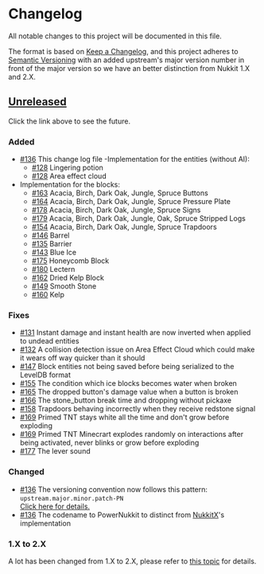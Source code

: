 # Changelog
All notable changes to this project will be documented in this file.

The format is based on [Keep a Changelog](https://keepachangelog.com/en/1.0.0/),
and this project adheres to [Semantic Versioning](https://semver.org/spec/v2.0.0.html) 
with an added upstream's major version number in front of the major version so we have an better distinction from
Nukkit 1.X and 2.X.

## [Unreleased]
Click the link above to see the future.

### Added
- [#136] This change log file
-Implementation for the entities (without AI):
    - [#128] Lingering potion
    - [#128] Area effect cloud
- Implementation for the blocks:
    - [#163] Acacia, Birch, Dark Oak, Jungle, Spruce Buttons
    - [#164] Acacia, Birch, Dark Oak, Jungle, Spruce Pressure Plate
    - [#178] Acacia, Birch, Dark Oak, Jungle, Spruce Signs
    - [#179] Acacia, Birch, Dark Oak, Jungle, Oak, Spruce Stripped Logs
    - [#154] Acacia, Birch, Dark Oak, Jungle, Spruce Trapdoors
    - [#146] Barrel
    - [#135] Barrier 
    - [#143] Blue Ice
    - [#175] Honeycomb Block
    - [#180] Lectern
    - [#162] Dried Kelp Block
    - [#149] Smooth Stone
    - [#160] Kelp

### Fixes
- [#131] Instant damage and instant health are now inverted when applied to undead entities
- [#132] A collision detection issue on Area Effect Cloud which could make it wears off way quicker than it should
- [#147] Block entities not being saved before being serialized to the LevelDB format
- [#155] The condition which ice blocks becomes water when broken
- [#165] The dropped button's damage value when a button is broken
- [#166] The stone_button break time and dropping without pickaxe
- [#158] Trapdoors behaving incorrectly when they receive redstone signal
- [#169] Primed TNT stays white all the time and don't grow before exploding
- [#169] Primed TNT Minecrart explodes randomly on interactions after being activated, never blinks or grow before exploding
- [#177] The lever sound

### Changed
- [#136] The versioning convention now follows this pattern:<br>`upstream.major.minor.patch-PN`<br>[Click here for details.](https://github.com/GameModsBR/PowerNukkit/blob/7912aa4be68e94a52762361c2d5189b7bbc58d2a/pom.xml#L8-L14)
- [#136] The codename to PowerNukkit to distinct from [NukkitX]'s implementation

### 1.X to 2.X
A lot has been changed from 1.X to 2.X, please refer to [this topic](https://nukkitx.com/threads/nukkit-2-0-alpha.602/)
for details.

[Unreleased]: https://github.com/GameModsBR/PowerNukkit/compare/477db9d7c3dfa4182c3e73d0aec9744ccd7fb658...2.0-migration

[NukkitX]: https://github.com/NukkitX/Nukkit

[#128]: https://github.com/GameModsBR/PowerNukkit/pull/128
[#131]: https://github.com/GameModsBR/PowerNukkit/pull/131
[#132]: https://github.com/GameModsBR/PowerNukkit/pull/132
[#135]: https://github.com/GameModsBR/PowerNukkit/pull/135
[#136]: https://github.com/GameModsBR/PowerNukkit/pull/136
[#143]: https://github.com/GameModsBR/PowerNukkit/pull/143
[#146]: https://github.com/GameModsBR/PowerNukkit/pull/146
[#147]: https://github.com/GameModsBR/PowerNukkit/pull/147
[#149]: https://github.com/GameModsBR/PowerNukkit/pull/149
[#154]: https://github.com/GameModsBR/PowerNukkit/pull/154
[#155]: https://github.com/GameModsBR/PowerNukkit/pull/155
[#158]: https://github.com/GameModsBR/PowerNukkit/pull/158
[#160]: https://github.com/GameModsBR/PowerNukkit/pull/160
[#162]: https://github.com/GameModsBR/PowerNukkit/pull/162
[#163]: https://github.com/GameModsBR/PowerNukkit/pull/163
[#164]: https://github.com/GameModsBR/PowerNukkit/pull/164
[#165]: https://github.com/GameModsBR/PowerNukkit/pull/165
[#166]: https://github.com/GameModsBR/PowerNukkit/pull/166
[#169]: https://github.com/GameModsBR/PowerNukkit/pull/169
[#175]: https://github.com/GameModsBR/PowerNukkit/pull/175
[#177]: https://github.com/GameModsBR/PowerNukkit/pull/177
[#178]: https://github.com/GameModsBR/PowerNukkit/pull/178
[#179]: https://github.com/GameModsBR/PowerNukkit/pull/179
[#180]: https://github.com/GameModsBR/PowerNukkit/pull/180

